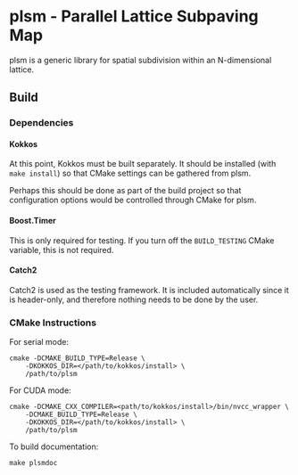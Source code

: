 # plsm - Parallel Lattice Subpaving Map
plsm is a generic library for spatial subdivision within an N-dimensional
lattice.

## Build

### Dependencies

#### Kokkos
At this point, Kokkos must be built separately. It should be installed (with
`make install`) so that CMake settings can be gathered from plsm.

Perhaps this should be done as part of the build project so that configuration
options would be controlled through CMake for plsm.

#### Boost.Timer
This is only required for testing. If you turn off the `BUILD_TESTING` CMake
variable, this is not required.

#### Catch2
Catch2 is used as the testing framework. It is included automatically since it
is header-only, and therefore nothing needs to be done by the user.

### CMake Instructions
For serial mode:
```
cmake -DCMAKE_BUILD_TYPE=Release \
    -DKOKKOS_DIR=</path/to/kokkos/install> \
    /path/to/plsm
```

For CUDA mode:
```
cmake -DCMAKE_CXX_COMPILER=<path/to/kokkos/install>/bin/nvcc_wrapper \
    -DCMAKE_BUILD_TYPE=Release \
    -DKOKKOS_DIR=</path/to/kokkos/install> \
    /path/to/plsm
```

To build documentation:
```
make plsmdoc
```
